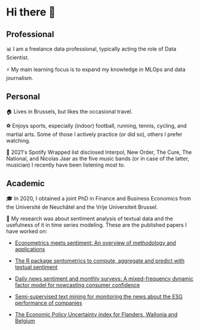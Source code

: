 # Hi there 👋

## Professional

📊 I am a freelance data professional, typically acting the role of Data Scientist.

⚡ My main learning focus is to expand my knowledge in MLOps and data journalism.

## Personal

🏠 Lives in Brussels, but likes the occasional travel.

⚽ Enjoys sports, especially (indoor) football, running, tennis, cycling, and martial arts. Some of those I actively practice (or did so), others I prefer watching.

🎸 2021's Spotify Wrapped list disclosed Interpol, New Order, The Cure, The National, and Nicolas Jaar as the five music bands (or in case of the latter, musician) I recently have been listening most to.

## Academic

🎓 In 2020, I obtained a joint PhD in Finance and Business Economics from the Université de Neuchâtel and the Vrije Universiteit Brussel. 

📝 My research was about sentiment analysis of textual data and the usefulness of it in time series modeling. These are the published papers I have worked on:

- [Econometrics meets sentiment: An overview of methodology and applications](https://doi.org/10.1111/joes.12370)

- [The R package sentometrics to compute, aggregate and predict with textual sentiment](https://doi.org/10.18637/jss.v099.i02)

- [Daily news sentiment and monthly surveys: A mixed-frequency dynamic factor model for nowcasting consumer confidence](https://doi.org/10.1016/j.ijforecast.2021.11.005)

- [Semi-supervised text mining for monitoring the news about the ESG performance of companies](https://link.springer.com/chapter/10.1007/978-3-030-66891-4_10)

- [The Economic Policy Uncertainty index for Flanders, Wallonia and Belgium](http://dx.doi.org/10.2139/ssrn.3580000)
